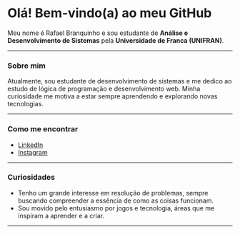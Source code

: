 # Olá! Bem-vindo(a) ao meu GitHub

Meu nome é Rafael Branquinho e sou estudante de **Análise e Desenvolvimento de Sistemas** pela **Universidade de Franca (UNIFRAN)**.

---

### Sobre mim

Atualmente, sou estudante de desenvolvimento de sistemas e me dedico ao estudo de lógica de programação e desenvolvimento web. Minha curiosidade me motiva a estar sempre aprendendo e explorando novas tecnologias.  

---


### Como me encontrar

- [LinkedIn](https://www.linkedin.com/in/rafael-branquinho-01b280180)
- [Instagram](https://www.instagram.com/rafaelbranquinho95/)

---

### Curiosidades

- Tenho um grande interesse em resolução de problemas, sempre buscando compreender a essência de como as coisas funcionam.
- Sou movido pelo entusiasmo por jogos e tecnologia, áreas que me inspiram a aprender e a criar.

---
